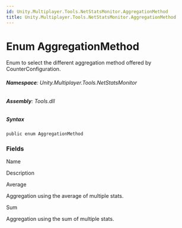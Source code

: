 ```yaml
---
id: Unity.Multiplayer.Tools.NetStatsMonitor.AggregationMethod
title: Unity.Multiplayer.Tools.NetStatsMonitor.AggregationMethod
---
```






# Enum AggregationMethod



Enum to select the different aggregation method offered by
CounterConfiguration.







###### **Namespace**: Unity.Multiplayer.Tools.NetStatsMonitor

###### **Assembly**: Tools.dll

##### Syntax



``` lang-csharp
public enum AggregationMethod
```



### Fields

Name









Description

Average

Aggregation using the average of multiple stats.

Sum

Aggregation using the sum of multiple stats.

